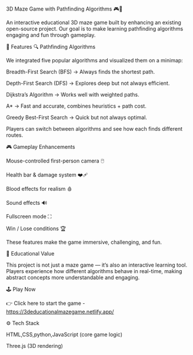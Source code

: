 3D Maze Game with Pathfinding Algorithms 🎮🧩

An interactive educational 3D maze game built by enhancing an existing open-source project. Our goal is to make learning pathfinding algorithms engaging and fun through gameplay.

🚀 Features 🔍 Pathfinding Algorithms

We integrated five popular algorithms and visualized them on a minimap:

Breadth-First Search (BFS) → Always finds the shortest path.

Depth-First Search (DFS) → Explores deep but not always efficient.

Dijkstra’s Algorithm → Works well with weighted paths.

A* → Fast and accurate, combines heuristics + path cost.

Greedy Best-First Search → Quick but not always optimal.

Players can switch between algorithms and see how each finds different routes.

🎮 Gameplay Enhancements

Mouse-controlled first-person camera 🖱️

Health bar & damage system ❤️‍🩹

Blood effects for realism 🩸

Sound effects 🔊

Fullscreen mode ⛶

Win / Lose conditions 🏆

These features make the game immersive, challenging, and fun.

🎯 Educational Value

This project is not just a maze game — it’s also an interactive learning tool. Players experience how different algorithms behave in real-time, making abstract concepts more understandable and engaging.

🕹️ Play Now

👉 Click here to start the game - https://3deducationalmazegame.netlify.app/

⚙️ Tech Stack

HTML,CSS,python,JavaScript (core game logic)

Three.js (3D rendering)
